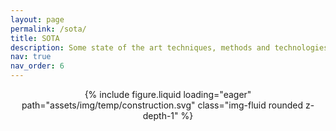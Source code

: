 ```yaml
---
layout: page
permalink: /sota/
title: SOTA
description: Some state of the art techniques, methods and technologies in my PhD field.
nav: true
nav_order: 6
---
```


<div class="row mt-3" style="text-align: center">
    <div class="col-sm mt-3 mt-md-0">
        {% include figure.liquid loading="eager" path="assets/img/temp/construction.svg" class="img-fluid rounded z-depth-1" %}
    </div>
</div>